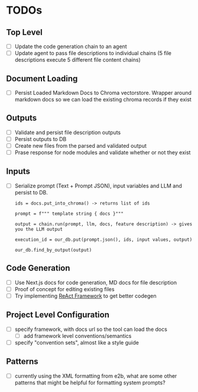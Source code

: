 # TODOs

## Top Level

- [ ] Update the code generation chain to an agent
- [ ] Update agent to pass file descriptions to individual chains (5 file descriptions execute 5 different file content chains)

## Document Loading

- [ ] Persist Loaded Markdown Docs to Chroma vectorstore. Wrapper around markdown docs so we can load the existing
    chroma records if they exist

## Outputs

- [ ] Validate and persist file description outputs
- [ ] Persist outputs to DB
- [ ] Create new files from the parsed and validated output
- [ ] Prase response for node modules and validate whether or not they exist

## Inputs

- [ ] Serialize prompt (Text + Prompt JSON), input variables and LLM and persist to DB.

    ```pseudocode
    ids = docs.put_into_chroma() -> returns list of ids

    prompt = f""" template string { docs }"""

    output = chain.run(prompt, llm, docs, feature description) -> gives you the LLM output

    execution_id = our_db.put(prompt.json(), ids, input values, output)

    our_db.find_by_output(output)
    ```

## Code Generation

- [ ] Use Next.js docs for code generation, MD docs for file description
- [ ] Proof of concept for editing existing files
- [ ] Try implementing [ReAct Framework](https://arxiv.org/pdf/2210.03629.pdf) to get better codegen

## Project Level Configuration

- [ ] specify framework, with docs url so the tool can load the docs
  - [ ] add framework level conventions/semantics
- [ ] specify "convention sets", almost like a style guide

## Patterns

- [ ] currently using the XML formatting from e2b, what are some other patterns that might be helpful for formatting system prompts?
